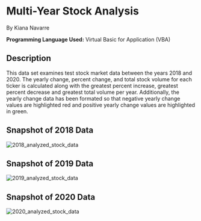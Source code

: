 # Multi-Year Stock Analysis
By Kiana Navarre

**Programming Language Used:** Virtual Basic for Application (VBA)

## Description
This data set examines test stock market data between the years 2018 and 2020.  The yearly change, percent change, and total stock volume for each ticker is calculated along with the greatest percent increase, greatest percent decrease and greatest total volume per year. Additionally, the yearly change data has been formated so that negative yearly change values are highlighted red and positive yearly change values are highlighted in green. 

## Snapshot of 2018 Data
![2018_analyzed_stock_data](https://user-images.githubusercontent.com/118313519/208056683-521eb6b3-6293-40e1-8fd0-608825d5abe9.JPG)

## Snapshot of 2019 Data
![2019_analyzed_stock_data](https://user-images.githubusercontent.com/118313519/208056745-2dd8fccf-8449-43d9-a9e5-6a1b40bd3691.JPG)

## Snapshot of 2020 Data
![2020_analyzed_stock_data](https://user-images.githubusercontent.com/118313519/208056780-2ebe341f-3171-4201-99eb-41b1128175f7.JPG)
